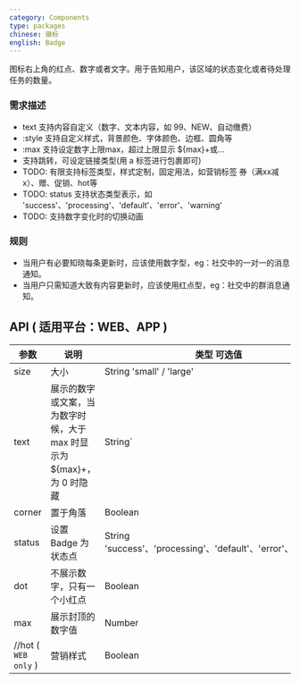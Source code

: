 ```yaml
---
category: Components
type: packages
chinese: 徽标
english: Badge
---
```


图标右上角的红点、数字或者文字。用于告知用户，该区域的状态变化或者待处理任务的数量。

### 需求描述

- text 支持内容自定义（数字、文本内容，如 99、NEW、自动缴费）
- :style 支持自定义样式，背景颜色、字体颜色、边框、圆角等
- :max 支持设定数字上限max，超过上限显示 ${max}+或...
- 支持跳转，可设定链接类型(用 a 标签进行包裹即可)
- TODO: 有限支持标签类型，样式定制，固定用法，如营销标签 券（满xx减x）、赠、促销、hot等
- TODO: status 支持状态类型表示，如 'success'、'processing'、'default'、'error'、'warning'
- TODO: 支持数字变化时的切换动画


### 规则

- 当用户有必要知晓每条更新时，应该使用数字型，eg：社交中的一对一的消息通知。
- 当用户只需知道大致有内容更新时，应该使用红点型，eg：社交中的群消息通知。

## API ( 适用平台：WEB、APP )

| 参数        | 说明           | 类型 可选值      | 默认值       |
|------------|----------------|--------------------|--------------|
| size       | 大小              |  String 'small' / 'large'    |   `small`       |
| text       | 展示的数字或文案，当为数字时候，大于 max 时显示为 ${max}+，为 0 时隐藏     |   String`|`Number   |   -  |
| corner   | 置于角落   |   Boolean    |  false  |
| status   | 设置 Badge 为状态点 |   String 'success'、'processing'、'default'、'error'、'warning'    |  ''  |
| dot   | 不展示数字，只有一个小红点   |   Boolean    |  false  |
| max   | 展示封顶的数字值   | Number | 99 |
| //hot ( `WEB only` )      | 营销样式  | Boolean | false |
